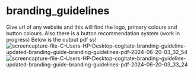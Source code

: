 # branding_guidelines
Give url of any website and this will find the logo, primary colours and button colours. Also there is a button recommendation system (work in progress)
Below is the output pdf ss!
![screencapture-file-C-Users-HP-Desktop-cogitate-branding-guideline-updated-branding-guide-branding-guidelines-pdf-2024-06-20-03_32_54](https://github.com/DemonCyborg007/branding_guidelines/assets/94345183/93749a5b-565d-42be-b190-ad41f7121dac)
![screencapture-file-C-Users-HP-Desktop-cogitate-branding-guideline-updated-branding-guide-branding-guidelines-pdf-2024-06-20-03_33_24](https://github.com/DemonCyborg007/branding_guidelines/assets/94345183/932e848d-db73-4e8e-8c77-e775e316918f)
